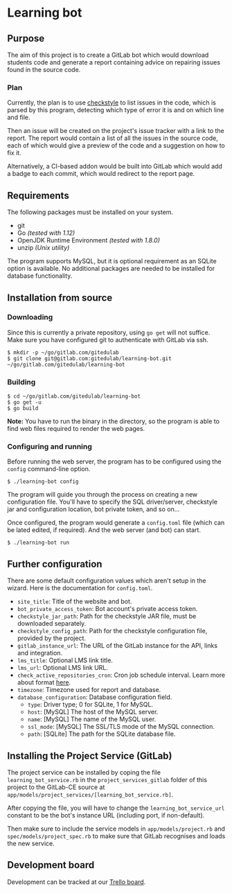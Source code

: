 # Learning bot

## Purpose

The aim of this project is to create a GitLab bot which would download
students code and generate a report containing advice on repairing
issues found in the source code.  

### Plan

Currently, the plan is to use [checkstyle] to list issues in the code,
which is parsed by this program, detecting which type of error it is
and on which line and file.  

Then an issue will be created on the project's issue tracker with a
link to the report. The report would contain a list of all the issues
in the source code, each of which would give a preview of the code and
a suggestion on how to fix it.

Alternatively, a CI-based addon would be built into GitLab which would
add a badge to each commit, which would redirect to the report page.

## Requirements

The following packages must be installed on your system.

- git
- Go *(tested with 1.12)*
- OpenJDK Runtime Environment *(tested with 1.8.0)*
- unzip *(Unix utility)*

The program supports MySQL, but it is optional requirement as an SQLite
option is available. No additional packages are needed to be installed for
database functionality.

## Installation from source

### Downloading

Since this is currently a private repository, using `go get` will not
suffice. Make sure you have configured git to authenticate with GitLab
via ssh.

```
$ mkdir -p ~/go/gitlab.com/gitedulab
$ git clone git@gitlab.com:gitedulab/learning-bot.git ~/go/gitlab.com/gitedulab/learning-bot
```

### Building

```
$ cd ~/go/gitlab.com/gitedulab/learning-bot
$ go get -u
$ go build
```

**Note:** You have to run the binary in the directory, so the program
is able to find web files required to render the web pages.

### Configuring and running

Before running the web server, the program has to be configured using
the `config` command-line option.

```
$ ./learning-bot config
```

The program will guide you through the process on creating a new configuration
file. You'll have to specify the SQL driver/server, checkstyle jar and configuration
location, bot private token, and so on...  

Once configured, the program would generate a `config.toml` file (which can be lated
edited, if required). And the web server (and bot) can start.

```
$ ./learning-bot run
```

## Further configuration

There are some default configuration values which aren't setup in the wizard. Here
is the documentation for `config.toml`.

- `site_title`: Title of the website and bot.
- `bot_private_access_token`: Bot account's private access token.
- `checkstyle_jar_path`: Path for the checkstyle JAR file, must be downloaded separately.
- `checkstyle_config_path`: Path for the checkstyle configuration file, provided by the project.
- `gitlab_instance_url`: The URL of the GitLab instance for the API, links and integration.
- `lms_title`: Optional LMS link title.
- `lms_url`: Optional LMS link URL.
- `check_active_repositories_cron`: Cron job schedule interval. Learn more about format [here](https://godoc.org/github.com/robfig/cron#hdr-Predefined_schedules).
- `timezone`: Timezone used for report and database.
- `database_configuration`: Database configuration field.
  - `type`: Driver type; 0 for SQLite, 1 for MySQL.
  - `host`: [MySQL] The host of the MySQL server.
  - `name`: [MySQL] The name of the MySQL user.
  - `ssl_mode`: [MySQL] The SSL/TLS mode of the MySQL connection.
  - `path`: [SQLite] The path for the SQLite database file.


## Installing the Project Service (GitLab)

The project service can be installed by coping the file `learning_bot_service.rb` in
the `project_services_gitlab` folder of this project to the GitLab-CE source at
`app/models/project_services/[learning_bot_service.rb]`.  

After copying the file, you will have to change the `learning_bot_service_url` constant
to be the bot's instance URL (including port, if non-default).  

Then make sure to include the service models in `app/models/project.rb` and
`spec/models/project_spec.rb` to make sure that GitLab recognises and loads
the new service.

## Development board

Development can be tracked at our [Trello board](https://trello.com/b/tTjkyF73/learning-bot).


[checkstyle]: https://checkstyle.org/
